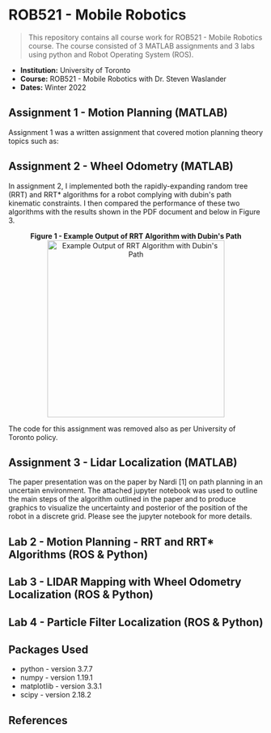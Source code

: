 # ROB521 - Mobile Robotics


> This repository contains all course work for ROB521 - Mobile Robotics course.  The course consisted of 3 MATLAB assignments and 3 labs using python and Robot Operating System (ROS). 

* **Institution:** University of Toronto
* **Course:** ROB521 - Mobile Robotics with Dr. Steven Waslander
* **Dates:** Winter 2022

## Assignment 1 - Motion Planning (MATLAB)

Assignment 1 was a written assignment that covered motion planning theory topics such as:


## Assignment 2 - Wheel Odometry (MATLAB)

In assignment 2, I implemented both the rapidly-expanding random tree (RRT) and RRT* algorithms for a robot complying with dubin's path kinematic constraints.  I then compared the performance of these two algorithms with the results shown in the PDF document and below in Figure 3.



<p align="center">
  <b>Figure 1 - Example Output of RRT Algorithm with Dubin's Path <br></b>
  <img src="/assignment2_RRT_and_RRT_star/img_rrt_on_iter_999.png" width="350" title="Example Output of RRT Algorithm with Dubin's Path">
</p>

The code for this assignment was removed also as per University of Toronto policy.

## Assignment 3 - Lidar Localization (MATLAB)

The paper presentation was on the paper by Nardi \[1\] on path planning in an uncertain environment.  The attached jupyter notebook was used to outline the main steps of the algorithm outlined in the paper and to produce graphics to visualize the uncertainty and posterior of the position of the robot in a discrete grid.  Please see the jupyter notebook for more details.

## Lab 2 - Motion Planning - RRT and RRT* Algorithms (ROS & Python)

## Lab 3 - LIDAR Mapping with Wheel Odometry Localization (ROS & Python)

## Lab 4 - Particle Filter Localization (ROS & Python)

## Packages Used

* python           - version 3.7.7
* numpy            - version 1.19.1
* matplotlib       - version 3.3.1
* scipy            - version 2.18.2

## References


